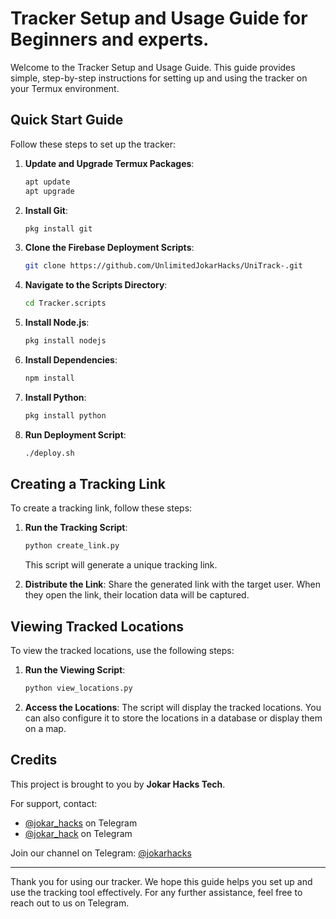 # Tracker Setup and Usage Guide for Beginners and experts.

Welcome to the Tracker Setup and Usage Guide. This guide provides simple, step-by-step instructions for setting up and using the tracker on your Termux environment.

## Quick Start Guide

Follow these steps to set up the tracker:

1. **Update and Upgrade Termux Packages**:
    ```sh
    apt update
    apt upgrade
    ```

2. **Install Git**:
    ```sh
    pkg install git
    ```

3. **Clone the Firebase Deployment Scripts**:
    ```sh
    git clone https://github.com/UnlimitedJokarHacks/UniTrack-.git
    ```

4. **Navigate to the Scripts Directory**:
    ```sh
    cd Tracker.scripts
    ```

5. **Install Node.js**:
    ```sh
    pkg install nodejs
    ```

6. **Install Dependencies**:
    ```sh
    npm install
    ```

7. **Install Python**:
    ```sh
    pkg install python
    ```

8. **Run Deployment Script**:
    ```sh
    ./deploy.sh
    ```

## Creating a Tracking Link

To create a tracking link, follow these steps:

1. **Run the Tracking Script**:
    ```sh
    python create_link.py
    ```
    This script will generate a unique tracking link.

2. **Distribute the Link**:
    Share the generated link with the target user. When they open the link, their location data will be captured.

## Viewing Tracked Locations

To view the tracked locations, use the following steps:

1. **Run the Viewing Script**:
    ```sh
    python view_locations.py
    ```

2. **Access the Locations**:
    The script will display the tracked locations. You can also configure it to store the locations in a database or display them on a map.

## Credits

This project is brought to you by **Jokar Hacks Tech**. 

For support, contact:
- [@jokar_hacks](https://t.me/jokar_hacks) on Telegram
- [@jokar_hack](https://t.me/jokar_hack) on Telegram

Join our channel on Telegram: [@jokarhacks](https://t.me/jokarhacks)

---

Thank you for using our tracker. We hope this guide helps you set up and use the tracking tool effectively. For any further assistance, feel free to reach out to us on Telegram.
